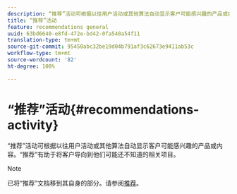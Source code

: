 ```yaml
---
description: “推荐”活动可根据以往用户活动或其他算法自动显示客户可能感兴趣的产品或内容。“推荐”有助于将客户导向到他们可能还不知道的相关项目。
title: “推荐”活动
feature: recommendations general
uuid: 63bd6640-e8fd-472e-bd42-0fa540a54f11
translation-type: tm+mt
source-git-commit: 95450abc32be19d04b791af3c62673e9411ab53c
workflow-type: tm+mt
source-wordcount: '82'
ht-degree: 100%

---
```



# “推荐”活动{#recommendations-activity}

“推荐”活动可根据以往用户活动或其他算法自动显示客户可能感兴趣的产品或内容。“推荐”有助于将客户导向到他们可能还不知道的相关项目。

>[!NOTE]
>
>已将“推荐”文档移到其自身的部分。请参阅[推荐](/help/c-recommendations/recommendations.md#concept_7556C8A4543942F2A77B13A29339C0C0)。

